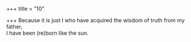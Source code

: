 +++
title = "10"

+++
Because it is just I who have acquired the wisdom of truth from my  father,  
I have been (re)born like the sun. 